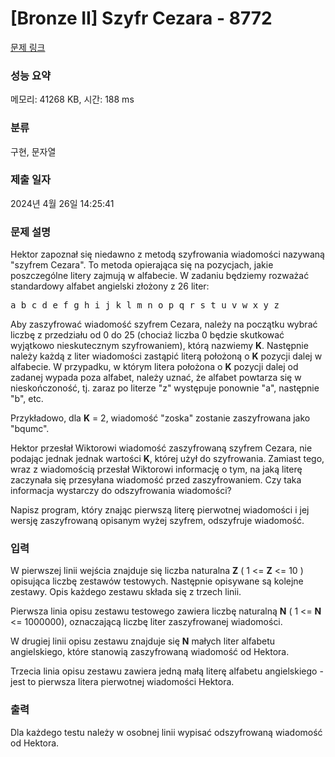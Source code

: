 # [Bronze II] Szyfr Cezara - 8772 

[문제 링크](https://www.acmicpc.net/problem/8772) 

### 성능 요약

메모리: 41268 KB, 시간: 188 ms

### 분류

구현, 문자열

### 제출 일자

2024년 4월 26일 14:25:41

### 문제 설명

<p>Hektor zapoznał się niedawno z metodą szyfrowania wiadomości nazywaną "szyfrem Cezara". To metoda opierająca się na pozycjach, jakie poszczególne litery zajmują w alfabecie. W zadaniu będziemy rozważać standardowy alfabet angielski złożony z 26 liter:</p>

<pre>a b c d e f g h i j k l m n o p q r s t u v w x y z</pre>

<p>Aby zaszyfrować wiadomość szyfrem Cezara, należy na początku wybrać liczbę z przedziału od 0 do 25 (chociaż liczba 0 będzie skutkować wyjątkowo nieskutecznym szyfrowaniem), którą nazwiemy <strong>K</strong>. Następnie należy każdą z liter wiadomości zastąpić literą położoną o <strong>K</strong> pozycji dalej w alfabecie. W przypadku, w którym litera położona o <strong>K</strong> pozycji dalej od zadanej wypada poza alfabet, należy uznać, że alfabet powtarza się w nieskończoność, tj. zaraz po literze "z" występuje ponownie "a", następnie "b", etc.</p>

<p>Przykładowo, dla <strong>K</strong> = 2, wiadomość "zoska" zostanie zaszyfrowana jako "bqumc".</p>

<p>Hektor przesłał Wiktorowi wiadomość zaszyfrowaną szyfrem Cezara, nie podając jednak jednak wartości <strong>K</strong>, której użył do szyfrowania. Zamiast tego, wraz z wiadomością przesłał Wiktorowi informację o tym, na jaką literę zaczynała się przesyłana wiadomość przed zaszyfrowaniem. Czy taka informacja wystarczy do odszyfrowania wiadomości?</p>

<p>Napisz program, który znając pierwszą literę pierwotnej wiadomości i jej wersję zaszyfrowaną opisanym wyżej szyfrem, odszyfruje wiadomość.</p>

### 입력 

 <p>W pierwszej linii wejścia znajduje się liczba naturalna <strong>Z</strong> ( 1 <= <strong>Z</strong> <= 10 ) opisująca liczbę zestawów testowych. Następnie opisywane są kolejne zestawy. Opis każdego zestawu składa się z trzech linii.</p>

<p>Pierwsza linia opisu zestawu testowego zawiera liczbę naturalną <strong>N</strong> ( 1 <= <strong>N</strong> <= 1000000), oznaczającą liczbę liter zaszyfrowanej wiadomości.</p>

<p>W drugiej linii opisu zestawu znajduje się <strong>N</strong> małych liter alfabetu angielskiego, które stanowią zaszyfrowaną wiadomość od Hektora.</p>

<p>Trzecia linia opisu zestawu zawiera jedną małą literę alfabetu angielskiego - jest to pierwsza litera pierwotnej wiadomości Hektora.</p>

### 출력 

 <p>Dla każdego testu należy w osobnej linii wypisać odszyfrowaną wiadomość od Hektora.</p>

